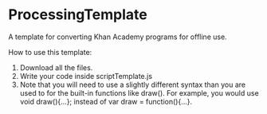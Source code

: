 ProcessingTemplate
==================

A template for converting Khan Academy programs for offline use.

How to use this template:
1. Download all the files.
2. Write your code inside scriptTemplate.js
3. Note that you will need to use a slightly different syntax than you are used to for the built-in functions like draw(). For example, you would use void draw(){...}; instead of var draw = function(){...}.
